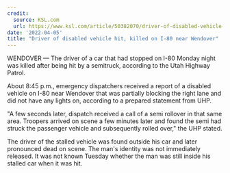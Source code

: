 ```yaml
---
credit:
  source: KSL.com
  url: https://www.ksl.com/article/50382070/driver-of-disabled-vehicle-hit-killed-on-i-80-near-wendover
date: '2022-04-05'
title: "Driver of disabled vehicle hit, killed on I-80 near Wendover"
---
```

WENDOVER — The driver of a car that had stopped on I-80 Monday night was killed after being hit by a semitruck, according to the Utah Highway Patrol.

About 8:45 p.m., emergency dispatchers received a report of a disabled vehicle on I-80 near Wendover that was partially blocking the right lane and did not have any lights on, according to a prepared statement from UHP.

"A few seconds later, dispatch received a call of a semi rollover in that same area. Troopers arrived on scene a few minutes later and found the semi had struck the passenger vehicle and subsequently rolled over," the UHP stated. 

The driver of the stalled vehicle was found outside his car and later pronounced dead on scene. The man's identity was not immediately released. It was not known Tuesday whether the man was still inside his stalled car when it was hit.
